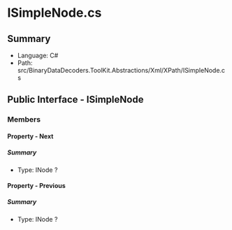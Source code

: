 ﻿# ISimpleNode.cs

## Summary

* Language: C#
* Path: src/BinaryDataDecoders.ToolKit.Abstractions/Xml/XPath/ISimpleNode.cs

## Public Interface - ISimpleNode

### Members

#### Property - Next

##### Summary

 * Type: INode ? 

#### Property - Previous

##### Summary

 * Type: INode ? 

